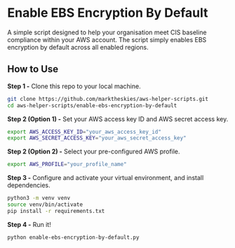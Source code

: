 # Enable EBS Encryption By Default

A simple script designed to help your organisation meet CIS baseline compliance within your AWS
account. The script simply enables EBS encryption by default across all enabled regions.

## How to Use

**Step 1 -** Clone this repo to your local machine.

```bash
git clone https://github.com/marktheskies/aws-helper-scripts.git
cd aws-helper-scripts/enable-ebs-encryption-by-default
```

**Step 2 (Option 1) -** Set your AWS access key ID and AWS secret access key.

```bash
export AWS_ACCESS_KEY_ID="your_aws_access_key_id"
export AWS_SECRET_ACCESS_KEY="your_aws_secret_access_key"
```

**Step 2 (Option 2) -** Select your pre-configured AWS profile.

```bash
export AWS_PROFILE="your_profile_name"
```

**Step 3 -** Configure and activate your virtual environment, and install dependencies.

```bash
python3 -m venv venv
source venv/bin/activate
pip install -r requirements.txt
```

**Step 4 -** Run it!

```bash
python enable-ebs-encryption-by-default.py
```
